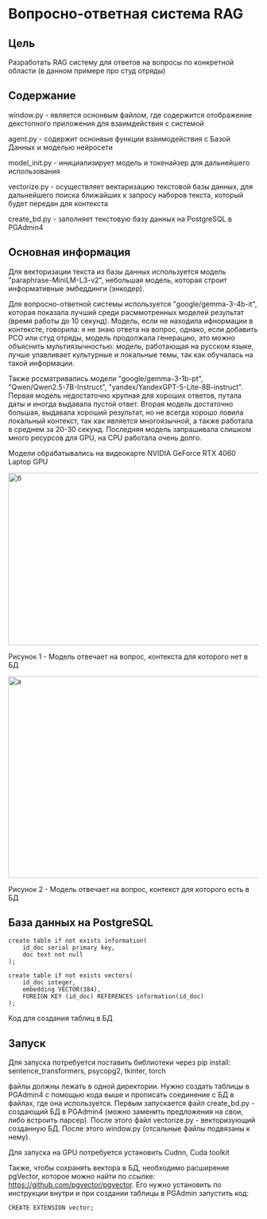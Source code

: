 # Вопросно-ответная система RAG

## Цель

Разработать RAG систему для ответов на вопросы по конкретной области (в данном примере про студ отряды)

## Содержание

window.py - является оснонвым файлом, где содержится отображение декстопного приложения для взаимдействия с системой

agent.py - содержит оснонвые функции взаимодействия с Базой Данных и моделью нейросети

model_init.py - инициализирует модель и токенайзер для дальнейшего использования

vectorize.py - осуществляет вектаризацию текстовой базы данных, для дальнейшего поиска ближайших к запросу наборов текста, который будет передан для контекста

create_bd.py - заполняет текстовую базу данных на PostgreSQL в PGAdmin4

## Основная информация

Для векторизации текста из базы данных используется модель "paraphrase-MiniLM-L3-v2", небольшая модель, которая строит информативные эмбеддинги (энкодер).

Для вопросно-ответной системы используется "google/gemma-3-4b-it", которая показала лучший среди расммотренных моделей результат (время работы до 10 секунд). Модель, если не находила ифнормации в контексте, говорила: я не знаю ответа на вопрос, однако, если добавить РСО или студ отряды, модель продолжала генерацию, это можно объяснить мультиязычностью: модель, работающая на русском языке, лучше улавливает культурные и локальные темы, так как обучалась на такой информации.

Также рссматривались модели "google/gemma-3-1b-pt", "Qwen/Qwen2.5-7B-Instruct", "yandex/YandexGPT-5-Lite-8B-instruct". Первая модель недостаточно крупная для хороших ответов, путала даты и иногда выдавала пустой ответ. Вторая модель достаточно большая, выдавала хороший результат, но не всегда хорошо ловила локальный контекст, так как является многоязычной, а также работала в среднем за 20-30 секунд. Последняя модель запрашивала слишком много ресурсов для GPU, на CPU работала очень долго.

Модели обрабатывались на видеокарте NVIDIA GeForce RTX 4060 Laptop GPU

<img width="798" height="347" alt="б" src="https://github.com/user-attachments/assets/5788b091-c563-47fd-a13e-faee504f3665" />

Рисунок 1 - Модель отвечает на вопрос, контекста для которого нет в БД


<img width="791" height="406" alt="а" src="https://github.com/user-attachments/assets/3be18b75-6f23-4d96-a864-4fc3167b9ade" />


Рисунок 2 - Модель отвечает на вопрос, контекст для которого есть в БД

## База данных на PostgreSQL

```
create table if not exists information(
	id_doc serial primary key,
	doc text not null
);

create table if not exists vectors(
	id_doc integer,
	embedding VECTOR(384),
	FOREIGN KEY (id_doc) REFERENCES information(id_doc)
);
```
Код для создания таблиц в БД

## Запуск

Для запуска потребуется поставить библиотеки через pip install: sentence_transformers, psycopg2, tkinter, torch

файлы должны лежать в одной директории. Нужно создать таблицы в PGAdmin4 с помощью кода выше и прописать соединение с БД в файлах, где она используется. Первым запускается файл create_bd.py - создающий БД в PGAdmin4 (можно заменить предложения на свои, либо встроить парсер). После этого файл vectorize.py - векторизующий созданную БД. После этого window.py (отсальные файлы подвязаны к нему).

Для запуска на GPU потребуется установить Cudnn, Cuda toolkit

Также, чтобы сохранять вектора в БД, необходимо расширение pgVector, которое можно найти по ссылке: https://github.com/pgvector/pgvector. Его нужно установить по инструкции внутри и при создании таблицы в PGAdmin запустить код:

```
CREATE EXTENSION vector;
```
